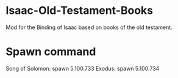 # Isaac-Old-Testament-Books
Mod for the Binding of Isaac based on books of the old testament.

# Spawn command
Song of Solomon: spawn 5.100.733
Exodus: spawn 5.100.734